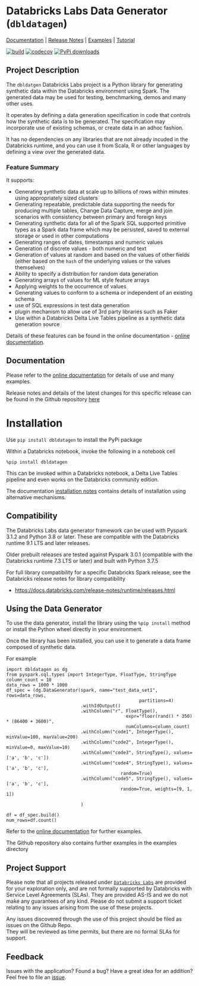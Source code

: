 # Databricks Labs Data Generator (`dbldatagen`) 

<!-- Top bar will be removed from PyPi packaged versions -->
<!-- Dont remove: exclude package -->
[Documentation](https://databrickslabs.github.io/dbldatagen/public_docs/index.html) |
[Release Notes](CHANGELOG.md) |
[Examples](examples) |
[Tutorial](tutorial) 
<!-- Dont remove: end exclude package -->

[![build](https://github.com/databrickslabs/dbldatagen/workflows/build/badge.svg?branch=master)](https://github.com/databrickslabs/dbldatagen/actions?query=workflow%3Abuild+branch%3Amaster)
[![codecov](https://codecov.io/gh/databrickslabs/dbldatagen/branch/master/graph/badge.svg)](https://codecov.io/gh/databrickslabs/dbldatagen)
[![PyPi downloads](https://img.shields.io/pypi/dm/dbldatagen?label=PyPi%20Downloads)](https://pypi.org/project/dbldatagen/)
<!-- 
[![Language grade: Python](https://img.shields.io/lgtm/grade/python/g/databrickslabs/dbldatagen.svg?logo=lgtm&logoWidth=18)](https://lgtm.com/projects/g/databrickslabs/dbldatagen/context:python)
[![downloads](https://img.shields.io/github/downloads/databrickslabs/dbldatagen/total.svg)](https://hanadigital.github.io/grev/?user=databrickslabs&repo=dbldatagen)
-->

## Project Description
The `dbldatgen` Databricks Labs project is a Python library for generating synthetic data within the Databricks 
environment using Spark. The generated data may be used for testing, benchmarking, demos and many 
other uses.

It operates by defining a data generation specification in code that controls 
how the synthetic data is to be generated.
The specification may incorporate use of existing schemas, or create data in an adhoc fashion.

It has no dependencies on any libraries that are not already incuded in the Databricks 
runtime, and you can use it from Scala, R or other languages by defining
a view over the generated data.

### Feature Summary
It supports:
* Generating synthetic data at scale up to billions of rows within minutes using appropriately sized clusters 
* Generating repeatable, predictable data supporting the needs for producing multiple tables, Change Data Capture, 
merge and join scenarios with consistency between primary and foreign keys
* Generating synthetic data for all of the 
Spark SQL supported primitive types as a Spark data frame which may be persisted, 
saved to external storage or 
used in other computations
* Generating ranges of dates, timestamps and numeric values
* Generation of discrete values - both numeric and text
* Generation of values at random and based on the values of other fields 
(either based on the `hash` of the underlying values or the values themselves)
* Ability to specify a distribution for random data generation 
* Generating arrays of values for ML style feature arrays
* Applying weights to the occurrence of values
* Generating values to conform to a schema or independent of an existing schema
* use of SQL expressions in test data generation
* plugin mechanism to allow use of 3rd party libraries such as Faker
* Use within a Databricks Delta Live Tables pipeline as a synthetic data generation source

Details of these features can be found in the online documentation  -
 [online documentation](https://databrickslabs.github.io/dbldatagen/public_docs/index.html). 

## Documentation

Please refer to the [online documentation](https://databrickslabs.github.io/dbldatagen/public_docs/index.html) for 
details of use and many examples.

Release notes and details of the latest changes for this specific release
can be found in the Github repository
[here](https://github.com/databrickslabs/dbldatagen/blob/release/v0.3.1-ga02/CHANGELOG.md)

# Installation

Use `pip install dbldatagen` to install the PyPi package

Within a Databricks notebook, invoke the following in a notebook cell
```commandline
%pip install dbldatagen
```

This can be invoked within a Databricks notebook, a Delta Live Tables pipeline and even works on the Databricks 
community edition.

The documentation [installation notes](https://databrickslabs.github.io/dbldatagen/public_docs/installation_notes.html) 
contains details of installation using alternative mechanisms.

## Compatibility 
The Databricks Labs data generator framework can be used with Pyspark 3.1.2 and Python 3.8 or later. These are 
compatible with the Databricks runtime 9.1 LTS and later releases.

Older prebuilt releases are tested against Pyspark 3.0.1 (compatible with the Databricks runtime 7.3 LTS 
or later) and built with Python 3.7.5

For full library compatibility for a specific Databricks Spark release, see the Databricks 
release notes for library compatibility

- https://docs.databricks.com/release-notes/runtime/releases.html

## Using the Data Generator
To use the data generator, install the library using the `%pip install` method or install the Python wheel directly 
in your environment.

Once the library has been installed, you can use it to generate a data frame composed of synthetic data.

For example

```buildoutcfg
import dbldatagen as dg
from pyspark.sql.types import IntegerType, FloatType, StringType
column_count = 10
data_rows = 1000 * 1000
df_spec = (dg.DataGenerator(spark, name="test_data_set1", rows=data_rows,
                                                  partitions=4)
                            .withIdOutput()
                            .withColumn("r", FloatType(), 
                                             expr="floor(rand() * 350) * (86400 + 3600)",
                                             numColumns=column_count)
                            .withColumn("code1", IntegerType(), minValue=100, maxValue=200)
                            .withColumn("code2", IntegerType(), minValue=0, maxValue=10)
                            .withColumn("code3", StringType(), values=['a', 'b', 'c'])
                            .withColumn("code4", StringType(), values=['a', 'b', 'c'], 
                                           random=True)
                            .withColumn("code5", StringType(), values=['a', 'b', 'c'], 
                                           random=True, weights=[9, 1, 1])

                            )
                            
df = df_spec.build()
num_rows=df.count()                          
```
Refer to the [online documentation](https://databrickslabs.github.io/dbldatagen/public_docs/index.html) for further 
examples. 

The Github repository also contains further examples in the examples directory

## Project Support
Please note that all projects released under [`Databricks Labs`](https://www.databricks.com/learn/labs)
 are provided for your exploration only, and are not formally supported by Databricks with Service Level Agreements 
(SLAs).  They are provided AS-IS and we do not make any guarantees of any kind.  Please do not submit a support ticket 
relating to any issues arising from the use of these projects.

Any issues discovered through the use of this project should be filed as issues on the Github Repo.  
They will be reviewed as time permits, but there are no formal SLAs for support.


## Feedback

Issues with the application?  Found a bug?  Have a great idea for an addition?
Feel free to file an [issue](https://github.com/databrickslabs/dbldatagen/issues/new).

